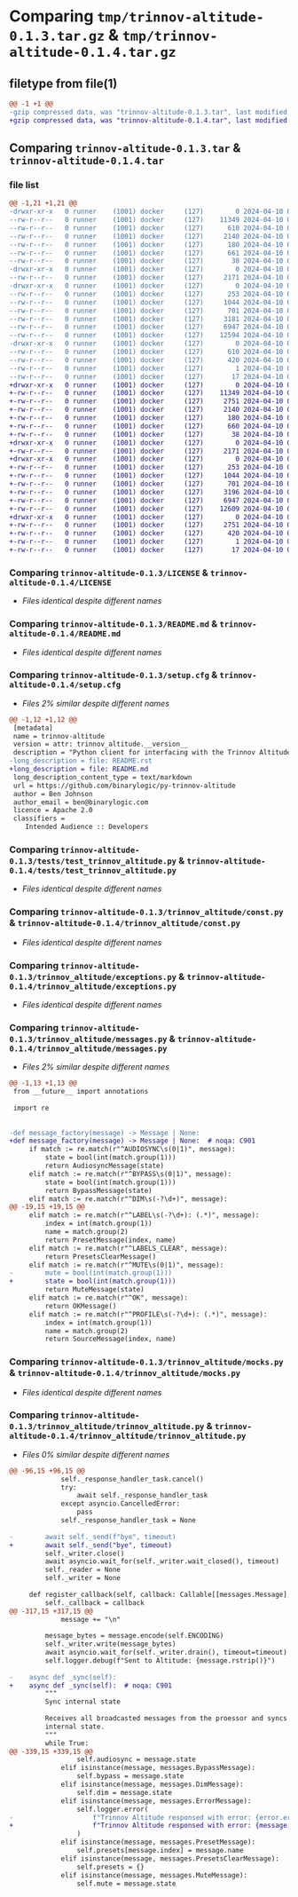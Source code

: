 # Comparing `tmp/trinnov-altitude-0.1.3.tar.gz` & `tmp/trinnov-altitude-0.1.4.tar.gz`

## filetype from file(1)

```diff
@@ -1 +1 @@
-gzip compressed data, was "trinnov-altitude-0.1.3.tar", last modified: Wed Apr 10 00:48:14 2024, max compression
+gzip compressed data, was "trinnov-altitude-0.1.4.tar", last modified: Wed Apr 10 00:58:01 2024, max compression
```

## Comparing `trinnov-altitude-0.1.3.tar` & `trinnov-altitude-0.1.4.tar`

### file list

```diff
@@ -1,21 +1,21 @@
-drwxr-xr-x   0 runner    (1001) docker     (127)        0 2024-04-10 00:48:14.589282 trinnov-altitude-0.1.3/
--rw-r--r--   0 runner    (1001) docker     (127)    11349 2024-04-10 00:48:03.000000 trinnov-altitude-0.1.3/LICENSE
--rw-r--r--   0 runner    (1001) docker     (127)      610 2024-04-10 00:48:14.589282 trinnov-altitude-0.1.3/PKG-INFO
--rw-r--r--   0 runner    (1001) docker     (127)     2140 2024-04-10 00:48:03.000000 trinnov-altitude-0.1.3/README.md
--rw-r--r--   0 runner    (1001) docker     (127)      180 2024-04-10 00:48:03.000000 trinnov-altitude-0.1.3/pyproject.toml
--rw-r--r--   0 runner    (1001) docker     (127)      661 2024-04-10 00:48:14.589282 trinnov-altitude-0.1.3/setup.cfg
--rw-r--r--   0 runner    (1001) docker     (127)       38 2024-04-10 00:48:03.000000 trinnov-altitude-0.1.3/setup.py
-drwxr-xr-x   0 runner    (1001) docker     (127)        0 2024-04-10 00:48:14.585282 trinnov-altitude-0.1.3/tests/
--rw-r--r--   0 runner    (1001) docker     (127)     2171 2024-04-10 00:48:03.000000 trinnov-altitude-0.1.3/tests/test_trinnov_altitude.py
-drwxr-xr-x   0 runner    (1001) docker     (127)        0 2024-04-10 00:48:14.585282 trinnov-altitude-0.1.3/trinnov_altitude/
--rw-r--r--   0 runner    (1001) docker     (127)      253 2024-04-10 00:48:03.000000 trinnov-altitude-0.1.3/trinnov_altitude/__init__.py
--rw-r--r--   0 runner    (1001) docker     (127)     1044 2024-04-10 00:48:03.000000 trinnov-altitude-0.1.3/trinnov_altitude/const.py
--rw-r--r--   0 runner    (1001) docker     (127)      701 2024-04-10 00:48:03.000000 trinnov-altitude-0.1.3/trinnov_altitude/exceptions.py
--rw-r--r--   0 runner    (1001) docker     (127)     3181 2024-04-10 00:48:03.000000 trinnov-altitude-0.1.3/trinnov_altitude/messages.py
--rw-r--r--   0 runner    (1001) docker     (127)     6947 2024-04-10 00:48:03.000000 trinnov-altitude-0.1.3/trinnov_altitude/mocks.py
--rw-r--r--   0 runner    (1001) docker     (127)    12594 2024-04-10 00:48:03.000000 trinnov-altitude-0.1.3/trinnov_altitude/trinnov_altitude.py
-drwxr-xr-x   0 runner    (1001) docker     (127)        0 2024-04-10 00:48:14.585282 trinnov-altitude-0.1.3/trinnov_altitude.egg-info/
--rw-r--r--   0 runner    (1001) docker     (127)      610 2024-04-10 00:48:14.000000 trinnov-altitude-0.1.3/trinnov_altitude.egg-info/PKG-INFO
--rw-r--r--   0 runner    (1001) docker     (127)      420 2024-04-10 00:48:14.000000 trinnov-altitude-0.1.3/trinnov_altitude.egg-info/SOURCES.txt
--rw-r--r--   0 runner    (1001) docker     (127)        1 2024-04-10 00:48:14.000000 trinnov-altitude-0.1.3/trinnov_altitude.egg-info/dependency_links.txt
--rw-r--r--   0 runner    (1001) docker     (127)       17 2024-04-10 00:48:14.000000 trinnov-altitude-0.1.3/trinnov_altitude.egg-info/top_level.txt
+drwxr-xr-x   0 runner    (1001) docker     (127)        0 2024-04-10 00:58:01.872435 trinnov-altitude-0.1.4/
+-rw-r--r--   0 runner    (1001) docker     (127)    11349 2024-04-10 00:57:54.000000 trinnov-altitude-0.1.4/LICENSE
+-rw-r--r--   0 runner    (1001) docker     (127)     2751 2024-04-10 00:58:01.872435 trinnov-altitude-0.1.4/PKG-INFO
+-rw-r--r--   0 runner    (1001) docker     (127)     2140 2024-04-10 00:57:54.000000 trinnov-altitude-0.1.4/README.md
+-rw-r--r--   0 runner    (1001) docker     (127)      180 2024-04-10 00:57:54.000000 trinnov-altitude-0.1.4/pyproject.toml
+-rw-r--r--   0 runner    (1001) docker     (127)      660 2024-04-10 00:58:01.872435 trinnov-altitude-0.1.4/setup.cfg
+-rw-r--r--   0 runner    (1001) docker     (127)       38 2024-04-10 00:57:54.000000 trinnov-altitude-0.1.4/setup.py
+drwxr-xr-x   0 runner    (1001) docker     (127)        0 2024-04-10 00:58:01.868435 trinnov-altitude-0.1.4/tests/
+-rw-r--r--   0 runner    (1001) docker     (127)     2171 2024-04-10 00:57:54.000000 trinnov-altitude-0.1.4/tests/test_trinnov_altitude.py
+drwxr-xr-x   0 runner    (1001) docker     (127)        0 2024-04-10 00:58:01.872435 trinnov-altitude-0.1.4/trinnov_altitude/
+-rw-r--r--   0 runner    (1001) docker     (127)      253 2024-04-10 00:57:54.000000 trinnov-altitude-0.1.4/trinnov_altitude/__init__.py
+-rw-r--r--   0 runner    (1001) docker     (127)     1044 2024-04-10 00:57:54.000000 trinnov-altitude-0.1.4/trinnov_altitude/const.py
+-rw-r--r--   0 runner    (1001) docker     (127)      701 2024-04-10 00:57:54.000000 trinnov-altitude-0.1.4/trinnov_altitude/exceptions.py
+-rw-r--r--   0 runner    (1001) docker     (127)     3196 2024-04-10 00:57:54.000000 trinnov-altitude-0.1.4/trinnov_altitude/messages.py
+-rw-r--r--   0 runner    (1001) docker     (127)     6947 2024-04-10 00:57:54.000000 trinnov-altitude-0.1.4/trinnov_altitude/mocks.py
+-rw-r--r--   0 runner    (1001) docker     (127)    12609 2024-04-10 00:57:54.000000 trinnov-altitude-0.1.4/trinnov_altitude/trinnov_altitude.py
+drwxr-xr-x   0 runner    (1001) docker     (127)        0 2024-04-10 00:58:01.872435 trinnov-altitude-0.1.4/trinnov_altitude.egg-info/
+-rw-r--r--   0 runner    (1001) docker     (127)     2751 2024-04-10 00:58:01.000000 trinnov-altitude-0.1.4/trinnov_altitude.egg-info/PKG-INFO
+-rw-r--r--   0 runner    (1001) docker     (127)      420 2024-04-10 00:58:01.000000 trinnov-altitude-0.1.4/trinnov_altitude.egg-info/SOURCES.txt
+-rw-r--r--   0 runner    (1001) docker     (127)        1 2024-04-10 00:58:01.000000 trinnov-altitude-0.1.4/trinnov_altitude.egg-info/dependency_links.txt
+-rw-r--r--   0 runner    (1001) docker     (127)       17 2024-04-10 00:58:01.000000 trinnov-altitude-0.1.4/trinnov_altitude.egg-info/top_level.txt
```

### Comparing `trinnov-altitude-0.1.3/LICENSE` & `trinnov-altitude-0.1.4/LICENSE`

 * *Files identical despite different names*

### Comparing `trinnov-altitude-0.1.3/README.md` & `trinnov-altitude-0.1.4/README.md`

 * *Files identical despite different names*

### Comparing `trinnov-altitude-0.1.3/setup.cfg` & `trinnov-altitude-0.1.4/setup.cfg`

 * *Files 2% similar despite different names*

```diff
@@ -1,12 +1,12 @@
 [metadata]
 name = trinnov-altitude
 version = attr: trinnov_altitude.__version__
 description = "Python client for interfacing with the Trinnov Altitude processor."
-long_description = file: README.rst
+long_description = file: README.md
 long_description_content_type = text/markdown
 url = https://github.com/binarylogic/py-trinnov-altitude
 author = Ben Johnson
 author_email = ben@binarylogic.com
 licence = Apache 2.0
 classifiers = 
 	Intended Audience :: Developers
```

### Comparing `trinnov-altitude-0.1.3/tests/test_trinnov_altitude.py` & `trinnov-altitude-0.1.4/tests/test_trinnov_altitude.py`

 * *Files identical despite different names*

### Comparing `trinnov-altitude-0.1.3/trinnov_altitude/const.py` & `trinnov-altitude-0.1.4/trinnov_altitude/const.py`

 * *Files identical despite different names*

### Comparing `trinnov-altitude-0.1.3/trinnov_altitude/exceptions.py` & `trinnov-altitude-0.1.4/trinnov_altitude/exceptions.py`

 * *Files identical despite different names*

### Comparing `trinnov-altitude-0.1.3/trinnov_altitude/messages.py` & `trinnov-altitude-0.1.4/trinnov_altitude/messages.py`

 * *Files 2% similar despite different names*

```diff
@@ -1,13 +1,13 @@
 from __future__ import annotations
 
 import re
 
 
-def message_factory(message) -> Message | None:
+def message_factory(message) -> Message | None:  # noqa: C901
     if match := re.match(r"^AUDIOSYNC\s(0|1)", message):
         state = bool(int(match.group(1)))
         return AudiosyncMessage(state)
     elif match := re.match(r"^BYPASS\s(0|1)", message):
         state = bool(int(match.group(1)))
         return BypassMessage(state)
     elif match := re.match(r"^DIM\s(-?\d+)", message):
@@ -19,15 +19,15 @@
     elif match := re.match(r"^LABEL\s(-?\d+): (.*)", message):
         index = int(match.group(1))
         name = match.group(2)
         return PresetMessage(index, name)
     elif match := re.match(r"^LABELS_CLEAR", message):
         return PresetsClearMessage()
     elif match := re.match(r"^MUTE\s(0|1)", message):
-        mute = bool(int(match.group(1)))
+        state = bool(int(match.group(1)))
         return MuteMessage(state)
     elif match := re.match(r"^OK", message):
         return OKMessage()
     elif match := re.match(r"^PROFILE\s(-?\d+): (.*)", message):
         index = int(match.group(1))
         name = match.group(2)
         return SourceMessage(index, name)
```

### Comparing `trinnov-altitude-0.1.3/trinnov_altitude/mocks.py` & `trinnov-altitude-0.1.4/trinnov_altitude/mocks.py`

 * *Files identical despite different names*

### Comparing `trinnov-altitude-0.1.3/trinnov_altitude/trinnov_altitude.py` & `trinnov-altitude-0.1.4/trinnov_altitude/trinnov_altitude.py`

 * *Files 0% similar despite different names*

```diff
@@ -96,15 +96,15 @@
             self._response_handler_task.cancel()
             try:
                 await self._response_handler_task
             except asyncio.CancelledError:
                 pass
             self._response_handler_task = None
 
-        await self._send(f"bye", timeout)
+        await self._send("bye", timeout)
         self._writer.close()
         await asyncio.wait_for(self._writer.wait_closed(), timeout)
         self._reader = None
         self._writer = None
 
     def register_callback(self, callback: Callable[[messages.Message], None]):
         self._callback = callback
@@ -317,15 +317,15 @@
             message += "\n"
 
         message_bytes = message.encode(self.ENCODING)
         self._writer.write(message_bytes)
         await asyncio.wait_for(self._writer.drain(), timeout=timeout)
         self.logger.debug(f"Sent to Altitude: {message.rstrip()}")
 
-    async def _sync(self):
+    async def _sync(self):  # noqa: C901
         """
         Sync internal state
 
         Receives all broadcasted messages from the proessor and syncs the
         internal state.
         """
         while True:
@@ -339,15 +339,15 @@
                 self.audiosync = message.state
             elif isinstance(message, messages.BypassMessage):
                 self.bypass = message.state
             elif isinstance(message, messages.DimMessage):
                 self.dim = message.state
             elif isinstance(message, messages.ErrorMessage):
                 self.logger.error(
-                    f"Trinnov Altitude responsed with error: {error.error}"
+                    f"Trinnov Altitude responsed with error: {message.error}"
                 )
             elif isinstance(message, messages.PresetMessage):
                 self.presets[message.index] = message.name
             elif isinstance(message, messages.PresetsClearMessage):
                 self.presets = {}
             elif isinstance(message, messages.MuteMessage):
                 self.mute = message.state
```

